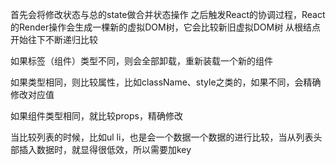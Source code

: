首先会将修改状态与总的state做合并状态操作
之后触发React的协调过程，React的Render操作会生成一棵新的虚拟DOM树，它会比较新旧虚拟DOM树
从根结点开始往下不断递归比较

如果标签（组件）类型不同，则会全部卸载，重新装载一个新的组件

如果类型相同，则比较属性，比如className、style之类的，如果不同，会精确修改对应值

如果组件类型相同，就比较props，精确修改

当比较列表的时候，比如ul li，也是会一个数据一个数据的进行比较，当从列表头部插入数据时，就显得很低效，所以需要加key


